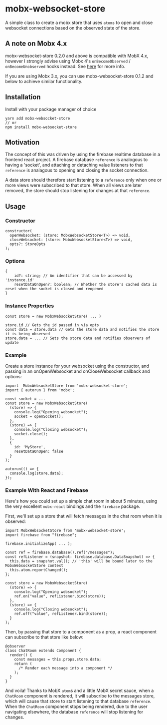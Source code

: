 # mobx-websocket-store

A simple class to create a mobx store that uses `atoms` to open and close websocket connections based on the observed state of the store.

## A note on Mobx 4.x

mobx-websocket-store 0.2.0 and above is compatible with MobX 4.x, however I strongly advise using Mobx 4's `onBecomeObserved` / `onBecomeUnobserved` hooks instead. See [here](https://medium.com/@sampsonjoliver/mobx-4-firebase-websockets-and-you-87fa9682e994) for more info.

If you are using Mobx 3.x, you can use mobx-websocket-store 0.1.2 and below to achieve similar functionality.

## Installation

Install with your package manager of choice

```
yarn add mobx-websocket-store
// or
npm install mobx-websocket-store
```

## Motivation

The concept of this was driven by using the firebase realtime database in a frontend react project. A firebase database `reference` is analogous to having a 'socket', and attaching or detaching value listeners to that `reference` is analagous to opening and closing the socket connection.

A data store should therefore start listening to a `reference` only when one or more views were subscribed to that store. When all views are later removed, the store should stop listening for changes at that `reference`.

## Usage

### Constructor

```
constructor(
  openWebsocket: (store: MobxWebsocketStore<T>) => void, 
  closeWebsocket: (store: MobxWebsocketStore<T>) => void, 
  opts?: StoreOpts
);
```

### Options

```
{
    id?: string; // An identifier that can be accessed by 'instance.id'
    resetDataOnOpen?: boolean; // Whether the store's cached data is reset when the socket is closed and reopened 
}
```

### Instance Properties
```
const store = new MobxWebsocketStore( ... )

store.id // Gets the id passed in via opts
const data = store.data // Gets the store data and notifies the store it is being observed
store.data = ... // Sets the store data and notifies observers of update
```

### Example
Create a store instance for your websocket using the constructor, and passing in an onOpenWebsocket and onCloseWebsocket callback and options:
```
import  MobxWebsocketStore from 'mobx-websocket-store';
import { autorun } from 'mobx';

const socket = ...
const store = new MobxWebsocketStore(
  (store) => {
    console.log("Opening websocket");
    socket = openSocket();
  },
  (store) => {
    console.log("Closing websocket");
    socket.close();
  },
  {
    id: 'MyStore',
    resetDataOnOpen: false
  }
);

autorun(() => {
  console.log(store.data);
});
```

### Example With React and Firebase
Here's how you could set up a simple chat room in about 5 minutes, using the very excellent `mobx-react` bindings and the `firebase` package.

First, we'll set up a store that will fetch messages in the chat room when it is observed:

```
import MobxWebsocketStore from 'mobx-websocket-store';
import firebase from "firebase";

firebase.initializeApp( ... );

const ref = firebase.database().ref("/messages");
const refListener = (snapshot: firebase.database.DataSnapshot) => {
  this.data = snapshot.val(); // 'this' will be bound later to the MobxWebsocketStore context
  this.atom.reportChanged();
};

const store = new MobxWebsocketStore(
  (store) => {
    console.log("Opening websocket");
    ref.on("value", refListener.bind(store));
  },
  (store) => {
    console.log("Closing websocket");
    ref.off("value", refListener.bind(store));
  }
);
```

Then, by passing that store to a component as a prop, a react component can subscribe to that store like below:

```
@observer
class ChatRoom extends Component {
  render() {
    const messages = this.props.store.data;
    return (
      /* Render each message into a component */
    );
  }
}
```

And voila! Thanks to MobX `atom`s and a little MobX secret sauce, when a `ChatRoom` component is rendered, it will subscribe to the messages store, which will cause that store to start listening to that database `reference`. When the `ChatRoom` component stops being rendered, due to the user navigating elsewhere, the database `reference` will stop listening for changes.
